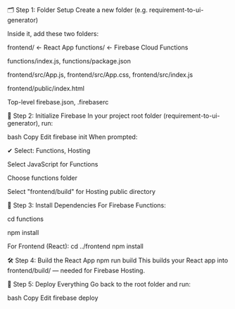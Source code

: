 
🗂️ Step 1: Folder Setup
Create a new folder (e.g. requirement-to-ui-generator)

Inside it, add these two folders:

frontend/    ← React App
functions/   ← Firebase Cloud Functions

functions/index.js, functions/package.json

frontend/src/App.js, frontend/src/App.css, frontend/src/index.js

frontend/public/index.html

Top-level firebase.json, .firebaserc

🔧 Step 2: Initialize Firebase
In your project root folder (requirement-to-ui-generator), run:

bash
Copy
Edit
firebase init
When prompted:

✔ Select: Functions, Hosting

Select JavaScript for Functions

Choose functions folder

Select "frontend/build" for Hosting public directory


🧠 Step 3: Install Dependencies
For Firebase Functions:

cd functions

npm install

For Frontend (React):
cd ../frontend
npm install

🛠 Step 4: Build the React App
npm run build
This builds your React app into frontend/build/ — needed for Firebase Hosting.

🚀 Step 5: Deploy Everything
Go back to the root folder and run:

bash
Copy
Edit
firebase deploy
